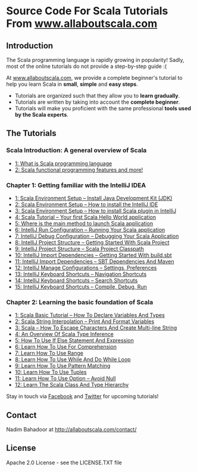 # Source Code For Scala Tutorials From www.allaboutscala.com
## Introduction
The Scala programming language is rapidly growing in popularity! Sadly, most of the online tutorials do not provide a step-by-step guide :(
 
At www.allaboutscala.com, we provide a complete beginner's tutorial to help you learn Scala in **small**, **simple** and **easy steps**.

- Tutorials are organized such that they allow you to **learn gradually**.
- Tutorials are written by taking into account the **complete beginner**.
- Tutorials will make you proficient with the same professional **tools used by the Scala experts**.

## The Tutorials
### Scala Introduction: A general overview of Scala
- [1: What is Scala programming language](http://allaboutscala.com/tutorials/scala-introduction/learn-scala-programming-language/)
- [2: Scala functional programming features and more!](http://allaboutscala.com/tutorials/scala-introduction/scala-functional-programming-features/)

### Chapter 1: Getting familiar with the IntelliJ IDEA
- [1: Scala Environment Setup – Install Java Development Kit (JDK)](http://allaboutscala.com/tutorials/chapter-1-getting-familiar-intellij-ide/scala-environment-setup-install-java-jdk/)
- [2: Scala Environment Setup – How to install the IntelliJ IDE](http://allaboutscala.com/tutorials/chapter-1-getting-familiar-intellij-ide/scala-environment-setup-install-intellij-ide/) 
- [3: Scala Environment Setup – How to install Scala plugin in IntelliJ](http://allaboutscala.com/tutorials/chapter-1-getting-familiar-intellij-ide/scala-environment-setup-install-scala-plugin-intellij/)
- [4: Scala Tutorial – Your first Scala Hello World application](http://allaboutscala.com/tutorials/chapter-1-getting-familiar-intellij-ide/scala-tutorial-first-hello-world-application/)
- [5: Where is the main method to launch Scala application](http://allaboutscala.com/tutorials/chapter-1-getting-familiar-intellij-ide/where-is-main-method-launch-scala-application/)
- [6: IntelliJ Run Configuration – Running Your Scala application](http://allaboutscala.com/tutorials/chapter-1-getting-familiar-intellij-ide/intellij-run-configuration-scala-application/)
- [7: IntelliJ Debug Configuration – Debugging Your Scala Application](http://allaboutscala.com/tutorials/chapter-1-getting-familiar-intellij-ide/intellij-debug-configuration-scala-application/)
- [8: IntelliJ Project Structure – Getting Started With Scala Project](http://allaboutscala.com/tutorials/chapter-1-getting-familiar-intellij-ide/intellij-project-structure-getting-started-scala-project/)
- [9: IntelliJ Project Structure – Scala Project Classpath](http://allaboutscala.com/tutorials/chapter-1-getting-familiar-intellij-ide/intellij-project-structure-scala-project-classpath/)
- [10: IntelliJ Import Dependencies – Getting Started With build.sbt](http://allaboutscala.com/tutorials/chapter-1-getting-familiar-intellij-ide/getting-started-sbt-import-dependencies-build-sbt/)
- [11: IntelliJ Import Dependencies – SBT Dependencies And Maven](http://allaboutscala.com/tutorials/chapter-1-getting-familiar-intellij-ide/intellij-import-dependencies-sbt-maven/)
- [12: IntelliJ Manage Configurations – Settings, Preferences](http://allaboutscala.com/tutorials/chapter-1-getting-familiar-intellij-ide/intellij-manage-configurations-settings-preferences-win-mac/)
- [13: IntelliJ Keyboard Shortcuts – Navigation Shortcuts](http://allaboutscala.com/tutorials/chapter-1-getting-familiar-intellij-ide/intellij-keyboard-shortcuts-navigation)
- [14: IntelliJ Keyboard Shortcuts – Search Shortcuts](http://allaboutscala.com/tutorials/chapter-1-getting-familiar-intellij-ide/intellij-keyboard-shortcuts-search/)
- [15: IntelliJ Keyboard Shortcuts – Compile, Debug, Run](http://allaboutscala.com/tutorials/chapter-1-getting-familiar-intellij-ide/intellij-keyboard-shortcuts-compile-debug-run/)
 
### Chapter 2: Learning the basic foundation of Scala
- [1: Scala Basic Tutorial – How To Declare Variables And Types](http://allaboutscala.com/tutorials/chapter-2-learning-basics-scala-programming/scala-basic-tutorial-declare-variables-types/)
- [2: Scala String Interpolation – Print And Format Variables](http://allaboutscala.com/tutorials/chapter-2-learning-basics-scala-programming/scala-string-interpolation-print-format-variables/)
- [3: Scala – How To Escape Characters And Create Multi-line String](http://allaboutscala.com/tutorials/chapter-2-learning-basics-scala-programming/scala-escape-characters-create-multi-line-string/)
- [4: An Overview Of Scala Type Inference](http://allaboutscala.com/tutorials/chapter-2-learning-basics-scala-programming/scala-tutorial-overview-scala-type-inference/)
- [5: How To Use If Else Statement And Expression](http://allaboutscala.com/tutorials/chapter-2-learning-basics-scala-programming/scala-tutorial-use-if-else-statement-expression/)
- [6: Learn How To Use For Comprehension](http://allaboutscala.com/tutorials/chapter-2-learning-basics-scala-programming/scala-tutorial-learn-use-for-comprehension/)
- [7: Learn How To Use Range](http://allaboutscala.com/tutorials/chapter-2-learning-basics-scala-programming/scala-tutorial-learn-use-range-inclusive-exclusive/)
- [8: Learn How To Use While And Do While Loop](http://allaboutscala.com/tutorials/chapter-2-learning-basics-scala-programming/scala-tutorial-learn-how-to-use-while-and-do-while-loop/)
- [9: Learn How To Use Pattern Matching](http://allaboutscala.com/tutorials/chapter-2-learning-basics-scala-programming/scala-tutorial-learn-how-to-use-pattern-matching/)
- [10: Learn How To Use Tuples](http://allaboutscala.com/tutorials/chapter-2-learning-basics-scala-programming/scala-tutorial-learn-how-to-use-tuples-pattern-match/)
- [11: Learn How To Use Option – Avoid Null](http://allaboutscala.com/tutorials/chapter-2-learning-basics-scala-programming/scala-tutorial-learn-use-option-avoid-null/)
- [12: Learn The Scala Class And Type Hierarchy](http://allaboutscala.com/tutorials/chapter-2-learning-basics-scala-programming/scala-tutorial-learn-scala-class-type-hierarchy/)



Stay in touch via [Facebook](http://www.facebook.com/allaboutscala) and [Twitter](https://twitter.com/NadimBahadoor) for upcoming tutorials!


## Contact
Nadim Bahadoor at http://allaboutscala.com/contact/

## License
Apache 2.0 License - see the LICENSE.TXT file 
